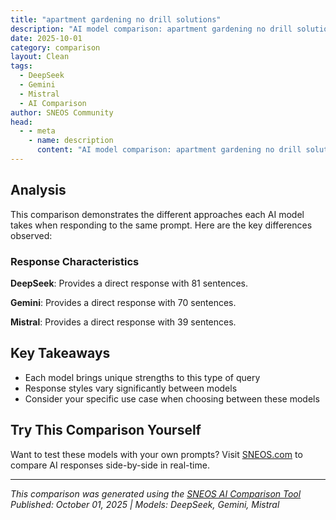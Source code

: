```yaml
---
title: "apartment gardening no drill solutions"
description: "AI model comparison: apartment gardening no drill solutions..."
date: 2025-10-01
category: comparison
layout: Clean
tags:
  - DeepSeek
  - Gemini
  - Mistral
  - AI Comparison
author: SNEOS Community
head:
  - - meta
    - name: description
      content: "AI model comparison: apartment gardening no drill solutions..."
---
```


<ChatComparison
  title="apartment gardening no drill solutions"
  prompt="apartment gardening no drill solutions"
  :responses='{
    "DeepSeek": "Of course! Apartment gardening without drilling is all about being creative with existing spaces and using clever, damage-free solutions. The key is to work with **weight, tension, and adhesive** designed for rentals.\n\nHere is a comprehensive guide to no-drill apartment gardening solutions, categorized by space.\n\n---\n\n### 1. Windows \u0026 Glass Doors (The Sunlight Hubs)\n\nThis is your prime real estate for plants that need good light.\n\n*   **Tension Rods:** An absolute game-changer.\n    *   **How:** Install a sturdy tension rod inside the window frame. You can hang lightweight pots with S-hooks or use it to support a hanging rod for trailing plants like pothos or philodendron.\n    *   **Best For:** Herb gardens in small pots, air plants, trailing vines.\n    *   **Pro Tip:** Get a rod that\u0027s slightly longer than the measurement for a super secure fit. Test it before loading it up with plants.\n\n*   **Suction Cup Hangers:** Modern ones are much stronger than they used to be.\n    *   **How:** Clean the glass thoroughly with rubbing alcohol, moisten the suction cup, and press firmly. Start with one lightweight plant to build confidence.\n    *   **Best For:** Single, small to medium pots. Great for a single spider plant or a small fern in a bathroom window.\n    *   **Pro Tip:** Look for suction cups with a locking lever for extra security.\n\n*   **Window Sill Shelves:** If you have a ledge, maximize it.\n    *   **How:** Use a ready-made window shelf that sits on the sill, or create a custom tiered shelf with stackable crates or stands that don\u0027t require mounting.\n    *   **Best For:** Seed starting, succulents, a collection of small potted herbs.\n\n---\n\n### 2. Walls (The Vertical Gardens)\n\nTurn a blank wall into a lush, living tapestry without a single hole.\n\n*   **Adhesive Hooks \u0026 Strips:** Your best friends. **Command\u2122 Strips** are the gold standard.\n    *   **How:** Use the heavy-duty varieties that hold 3 lbs (1.4 kg) or more. Stick them directly to the wall or to the back of a lightweight shelf bracket. You can hang individual pots or install a full, lightweight shelf.\n    *   **Best For:** Hanging individual pots, mounting lightweight wall planters, or creating a small floating shelf for a few plants.\n    *   **Pro Tip:** Always follow the weight limits precisely and ensure the surface is clean and dry before application.\n\n*   **Wall-Mounted Fabric Organizers \u0026 Hanging Pocket Planters:**\n    *   **How:** These often come with a rod or grommets at the top. Hang them from a tension rod mounted in a doorway or on a blank wall using strong adhesive hooks.\n    *   **Best For:** Shallow-rooted plants and herbs. Strawberries, succulents, lettuce, and herbs thrive in these.\n    *   **Pro Tip:** Line the pockets with a plastic bag (with drainage holes poked in it) to prevent moisture from damaging your wall.\n\n*   **Lean-To Ladder Shelves:**\n    *   **How:** A freestanding wooden or metal ladder shelf leans against the wall, providing multiple tiers for plants without any hardware.\n    *   **Best For:** Creating a large, statement plant display in a corner. Perfect for a mix of plant sizes and light needs (put high-light plants at the top).\n\n*   **Magnetic Shelves (for metal surfaces):**\n    *   **How:** If you have a metal door, beam, or filing cabinet, incredibly strong magnetic hooks and shelves can hold a surprising amount of weight.\n    *   **Best For:** Small pots, propagating cuttings in glass jars, adding a touch of green to office spaces.\n\n---\n\n### 3. Floors \u0026 Corners (The Statement Spaces)\n\nUse your floor space wisely without it feeling cluttered.\n\n*   **Tiered Plant Stands:** The classic solution.\n    *   **How:** A freestanding, multi-tiered stand allows you to group many plants in a small footprint, creating a lush, layered look.\n    *   **Best For:** Grouping plants with similar light and water needs. Excellent for balconies or bright living room corners.\n\n*   **Carts \u0026 Rolling Islands:**\n    *   **How:** A rolling cart (like the classic IKEA RASKOG) is incredibly versatile. You can move your plants to follow the sun throughout the day.\n    *   **Best For:** A mobile herb garden, heavy potted plants, or giving your plants a \u0022sun bath\u0022 tour of the apartment.\n\n*   **Hanging from the Ceiling... Without Drilling!**\n    *   **How:** This is the advanced technique. Use a **Ceiling Hook Adhesive** (like a Command\u2122 Ceiling Hook). **Crucially, you must follow the weight limit exactly and only use it on smooth, painted drywall.** Test it with a weight heavier than your plant for 24 hours.\n    *   **Best For:** A single, lightweight to medium macram\u00E9 hanger. This is best for low-traffic areas where no one will bump into it.\n\n---\n\n### 4. Railings \u0026 Balconies (The Outdoor Extensions)\n\nEven a small balcony can become a productive garden.\n\n*   **Railing Planters:**\n    *   **How:** These are planters with a built-in bracket that hooks directly over the top of your balcony railing. They are secure and require no tools.\n    *   **Best For:** Deep-rooted vegetables like cherry tomatoes, peppers, flowers, and herbs.\n\n*   **Freestanding Vertical Planters:**\n    *   **How:** Structures like the \u0022GreenStalk\u0022 planter or fabric pocket towers are self-supporting and hold a large number of plants in a tiny footprint.\n    *   **Best For:** Maximizing yield in a small space. Great for salads, herbs, and strawberries.\n\n---\n\n### Pro Tips for a Successful No-Drill Garden:\n\n1.  **Mind the Weight:** Wet soil and ceramic pots are heavy. Always err on the side of caution with weight limits for adhesives and shelves.\n2.  **Protect Your Surfaces:** Always use saucers or plastic liners under pots to protect windowsills, floors, and furniture from water damage.\n3.  **Embrace Lightweight Pots:** Switch to plastic, fiberglass, or felt pots instead of ceramic or terracotta to make hanging and shelving much easier and safer.\n4.  **Check Your Light:** Just because you *can* hang a plant somewhere doesn\u0027t mean it\u0027s the right spot light-wise. Match the plant to the location\u0027s sunlight.\n5.  **Start Small:** Build your confidence by starting with a few lightweight plants on a tension rod or adhesive hook before creating a large, complex display.\n\nBy using these solutions, you can create a beautiful, thriving garden that respects your rental agreement and leaves your security deposit intact. Happy gardening",
    "Gemini": "Okay, let\u0027s explore some no-drill apartment gardening solutions!  This is a very common need, as most landlords frown upon drilling holes in walls, ceilings, or balconies.  We\u0027ll cover different types of plants, locations, and creative ideas.\n\n**1. Vertical Gardening (Wall-Mounted WITHOUT Drilling):**\n\n*   **Command Strips/Hooks:** These are your best friend!  They come in various sizes and weight limits.  Choose the appropriate size and weight for your plant containers.\n    *   **For Lightweight Plants (herbs, succulents, small leafy greens):** Use smaller Command strips to hang lightweight plastic or resin pots.  Look for pots specifically designed with a keyhole or hook on the back for easy hanging.\n    *   **For Heavier Plants (larger herbs, trailing plants):**  Opt for Command hooks designed for heavier weights.  Consider using multiple hooks for extra support, and always test the weight capacity *before* hanging your plants.\n    *   **Important:**  Follow the Command Strip instructions carefully.  Clean the wall surface well with rubbing alcohol before applying, and press firmly for the recommended time.  Allow the adhesive to cure before hanging anything.\n*   **Over-the-Door Organizers/Shoe Racks:** Hang lightweight plants from the pockets or loops of these organizers.  Line the pockets with plastic to prevent leaks.\n*   **Tension Rods:**  Install a tension rod in a window frame or between two walls.  Hang lightweight plants from S-hooks attached to the rod.\n*   **Leaning Shelves or Ladders:** A decorative ladder or leaning shelf can provide multiple tiers for displaying plants. These are readily available at most home goods stores.\n*   **Freestanding Vertical Planters:** These are designed to sit on the floor and provide multiple levels for plants. Many are designed to look like living walls without needing wall mounting.\n\n**2. Window Gardening:**\n\n*   **Window Boxes (Clamped or Suction-Cupped):**  Look for window boxes that attach to the windowsill using clamps or suction cups.  These are specifically designed for apartment dwellers.  Choose a size that fits your window and consider the weight capacity.\n*   **Hanging Baskets (From the Window Frame - NO Drilling!):** If your window frame has a slight overhang or lip, you might be able to use S-hooks to hang lightweight baskets. *Carefully* assess the stability and weight capacity.  This is best for lightweight plants only.\n*   **Window Shelves (Suction-Cup Mounted):**  These shelves attach directly to the window using strong suction cups.  Perfect for succulents, cacti, and other sun-loving plants.\n\n**3. Balcony Gardening:**\n\n*   **Railing Planters:**  These planters hook over the balcony railing.  Choose planters that fit securely and won\u0027t tip over.  Make sure they\u0027re made of a durable, weather-resistant material.\n*   **Floor-Standing Planters:**  Use a variety of pots, containers, and raised garden beds placed directly on the balcony floor.  Consider using plant dollies with wheels to make moving heavy pots easier.\n*   **Hanging Baskets (From the Balcony Railing):**  Hang baskets from the railing using sturdy hooks.\n*   **Privacy Screens with Integrated Planters:** Some privacy screens have built-in planters, offering both greenery and privacy.\n\n**4. Indoor Gardening (Floor and Tabletop):**\n\n*   **Traditional Pots and Containers:**  The simplest solution!  Choose a variety of sizes, shapes, and materials to suit your plants and d\u00E9cor.\n*   **Self-Watering Pots:**  Great for busy gardeners, as they help regulate moisture levels.\n*   **Terrariums:**  A beautiful and low-maintenance way to grow plants in a contained environment.\n*   **Aquaponics:** A system that combines raising aquatic animals and hydroponics to grow plants.\n*   **Hydroponics Kits:** A method of growing plants without soil, using nutrient-rich water solutions.\n*   **Grow Lights:** If you don\u0027t have enough natural light, invest in some grow lights to supplement.  LED grow lights are energy-efficient and provide the right spectrum of light for plant growth.  Consider clamp-on or floor-standing grow lights to avoid drilling.\n\n**5.  Key Considerations \u0026 Tips:**\n\n*   **Weight is Critical:**  Always factor in the weight of the pot, soil, and mature plant when choosing your hanging or mounting method.  Overestimating is always better than underestimating.\n*   **Sunlight:**  Assess the amount of sunlight your apartment receives and choose plants that thrive in those conditions.  East-facing windows get morning sun, west-facing windows get afternoon sun, south-facing windows get the most sun, and north-facing windows get the least.\n*   **Watering:**  Consider the watering needs of your plants and choose pots with drainage holes if necessary.  Use saucers to catch excess water.\n*   **Waterproofing:**  Protect your floors and walls from water damage by using waterproof liners in your pots and containers.\n*   **Soil:**  Use a good-quality potting mix that is appropriate for your plants.\n*   **Maintenance:**  Regularly check your plants for pests and diseases, and prune them as needed.\n*   **Landlord Approval:**  While you\u0027re avoiding drilling, it\u0027s still a good idea to check with your landlord about their policies on plants and balconies. Some may have restrictions on the size or type of plants allowed.\n*   **Safety:**  Ensure hanging planters and window boxes are securely attached to prevent them from falling.\n\n**Creative Ideas:**\n\n*   **Repurpose Items:**  Use old jars, cans, or even shoes as planters.\n*   **Macrame Plant Hangers:**  A stylish way to hang plants from existing hooks or rods (no drilling!).\n*   **Create a \u0022Living Screen\u0022:** Use a lattice screen (no drilling!) and hang lightweight plants from it to create a beautiful and functional privacy screen.\n\nBy combining these no-drill solutions and creative ideas, you can create a thriving apartment garden without damaging your walls or violating your lease agreement. Happy gardening!\n",
    "Mistral": "If you\u0027re looking to start an apartment garden without drilling holes or making permanent changes, here are some no-drill solutions to consider:\n\n### 1. **Window Sill Gardening**\n- **Suction Cup Planters:** These planters stick to windows using suction cups, allowing you to grow herbs, small vegetables, or flowers without drilling.\n- **Window Boxes:** Some window boxes come with hooks that can be hung over the window sill or attached with adhesive strips.\n\n### 2. **Freestanding Planters**\n- **Pots and Planters:** Use a variety of pots and planters that can be placed on the floor, tables, or shelves. Choose lightweight materials like plastic or fabric pots for easy moving.\n- **Tiered Plant Stands:** These stands can hold multiple pots and are perfect for small spaces.\n\n### 3. **Hanging Planters**\n- **Over-the-Door Hooks:** Use over-the-door hooks to hang plants from doors.\n- **Command Hooks:** These adhesive hooks can be used to hang lightweight planters from walls or ceilings.\n- **Macrame Plant Hangers:** These can be hung from curtain rods or other existing fixtures.\n\n### 4. **Vertical Gardening**\n- **Ladder Shelves:** Use a ladder shelf to create a vertical garden. You can place pots on each step.\n- **Pocket Planters:** These are fabric or plastic pockets that can be hung from curtain rods or other fixtures.\n- **Trellises:** Use freestanding trellises for climbing plants like ivy or beans.\n\n### 5. **Balcony Gardening**\n- **Rail Planters:** These planters can be hung over the balcony railing using hooks or clamps.\n- **Freestanding Balcony Planters:** These are designed to sit on the balcony floor and can be moved around easily.\n\n### 6. **Indoor Gardening**\n- **Grow Lights:** Use grow lights to provide the necessary light for indoor plants, especially if your apartment doesn\u0027t get much natural light.\n- **Hydroponic Systems:** These systems can be set up on tables or shelves and don\u0027t require soil, making them clean and easy to manage.\n\n### 7. **DIY Solutions**\n- **Repurposed Furniture:** Use old bookshelves, dressers, or even shoe racks to create a vertical garden.\n- **Crate Gardens:** Stack wooden crates to create a tiered garden that can be placed anywhere in your apartment.\n\n### 8. **Adhesive Solutions**\n- **Adhesive Shelves:** Use adhesive shelves to create a vertical garden on your walls. These shelves can hold small pots and are easy to install and remove.\n- **Adhesive Hooks:** Use adhesive hooks to hang lightweight planters from walls or ceilings.\n\n### 9. **Floor Gardens**\n- **Large Pots:** Use large pots that can be placed directly on the floor. These are great for larger plants like small trees or bushes.\n- **Garden Beds:** Use raised garden beds that can be placed on the floor. These are perfect for growing vegetables or flowers.\n\n### 10. **Kitchen Gardening**\n- **Countertop Gardens:** Use small pots or trays to grow herbs and small vegetables on your kitchen counter.\n- **Hanging Herb Gardens:** Use adhesive hooks or over-the-door hooks to hang herb pots in your kitchen.\n\nBy using these no-drill solutions, you can create a beautiful and functional garden in your apartment without making any permanent changes. Enjoy your green space!"
  }'
  published-date="17:55"
/>

## Analysis

This comparison demonstrates the different approaches each AI model takes when responding to the same prompt. Here are the key differences observed:

### Response Characteristics

**DeepSeek**: Provides a direct response with 81 sentences. 

**Gemini**: Provides a direct response with 70 sentences. 

**Mistral**: Provides a direct response with 39 sentences. 

## Key Takeaways

- Each model brings unique strengths to this type of query
- Response styles vary significantly between models
- Consider your specific use case when choosing between these models

## Try This Comparison Yourself

Want to test these models with your own prompts? Visit [SNEOS.com](https://sneos.com) to compare AI responses side-by-side in real-time.

---

*This comparison was generated using the [SNEOS AI Comparison Tool](https://sneos.com)*
*Published: October 01, 2025 | Models: DeepSeek, Gemini, Mistral*
